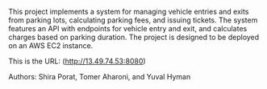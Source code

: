 This project implements a system for managing vehicle entries and exits from parking lots, calculating parking fees, and issuing tickets.
The system features an API with endpoints for vehicle entry and exit, and calculates charges based on parking duration.
The project is designed to be deployed on an AWS EC2 instance.

This is the URL:
(http://13.49.74.53:8080)

Authors: Shira Porat, Tomer Aharoni, and Yuval Hyman